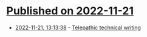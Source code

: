 # [Published on 2022-11-21](index.md)

* [2022-11-21, 13:13:38](https://lobste.rs/s/l6dhlf/telepathic_technical_writing) - [Telepathic technical writing](https://derw.substack.com/p/telepathic-technical-writing)
